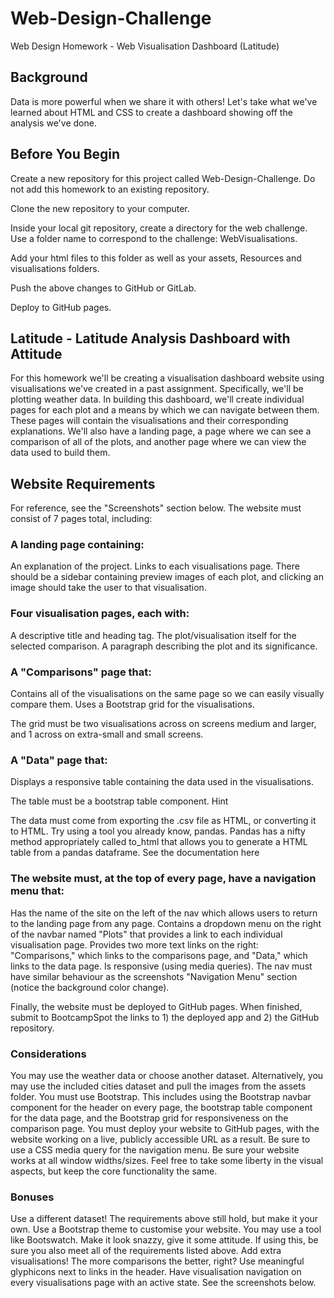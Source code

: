 # Web-Design-Challenge
Web Design Homework - Web Visualisation Dashboard (Latitude)

## Background
Data is more powerful when we share it with others! Let's take what we've learned about HTML and CSS to create a dashboard showing off the analysis we've done.


## Before You Begin


Create a new repository for this project called Web-Design-Challenge. Do not add this homework to an existing repository.


Clone the new repository to your computer.


Inside your local git repository, create a directory for the web challenge. Use a folder name to correspond to the challenge: WebVisualisations.


Add your html files to this folder as well as your assets, Resources and visualisations folders.


Push the above changes to GitHub or GitLab.


Deploy to GitHub pages.



## Latitude - Latitude Analysis Dashboard with Attitude
For this homework we'll be creating a visualisation dashboard website using visualisations we've created in a past assignment. Specifically, we'll be plotting weather data.
In building this dashboard, we'll create individual pages for each plot and a means by which we can navigate between them. These pages will contain the visualisations and their corresponding explanations. We'll also have a landing page, a page where we can see a comparison of all of the plots, and another page where we can view the data used to build them.

## Website Requirements
For reference, see the "Screenshots" section below.
The website must consist of 7 pages total, including:

### A landing page containing:

An explanation of the project.
Links to each visualisations page. There should be a sidebar containing preview images of each plot, and clicking an image should take the user to that visualisation.


### Four visualisation pages, each with:

A descriptive title and heading tag.
The plot/visualisation itself for the selected comparison.
A paragraph describing the plot and its significance.


### A "Comparisons" page that:

Contains all of the visualisations on the same page so we can easily visually compare them.
Uses a Bootstrap grid for the visualisations.

The grid must be two visualisations across on screens medium and larger, and 1 across on extra-small and small screens.




### A "Data" page that:

Displays a responsive table containing the data used in the visualisations.

The table must be a bootstrap table component. Hint

The data must come from exporting the .csv file as HTML, or converting it to HTML. Try using a tool you already know, pandas. Pandas has a nifty method appropriately called to_html that allows you to generate a HTML table from a pandas dataframe. See the documentation here






### The website must, at the top of every page, have a navigation menu that:

Has the name of the site on the left of the nav which allows users to return to the landing page from any page.
Contains a dropdown menu on the right of the navbar named "Plots" that provides a link to each individual visualisation page.
Provides two more text links on the right: "Comparisons," which links to the comparisons page, and "Data," which links to the data page.
Is responsive (using media queries). The nav must have similar behaviour as the screenshots "Navigation Menu" section (notice the background color change).

Finally, the website must be deployed to GitHub pages.
When finished, submit to BootcampSpot the links to 1) the deployed app and 2) the GitHub repository.

### Considerations

You may use the weather data or choose another dataset. Alternatively, you may use the included cities dataset and pull the images from the assets folder.
You must use Bootstrap. This includes using the Bootstrap navbar component for the header on every page, the bootstrap table component for the data page, and the Bootstrap grid for responsiveness on the comparison page.
You must deploy your website to GitHub pages, with the website working on a live, publicly accessible URL as a result.
Be sure to use a CSS media query for the navigation menu.
Be sure your website works at all window widths/sizes.
Feel free to take some liberty in the visual aspects, but keep the core functionality the same.


### Bonuses

Use a different dataset! The requirements above still hold, but make it your own.
Use a Bootstrap theme to customise your website. You may use a tool like Bootswatch. Make it look snazzy, give it some attitude. If using this, be sure you also meet all of the requirements listed above.
Add extra visualisations! The more comparisons the better, right?
Use meaningful glyphicons next to links in the header.
Have visualisation navigation on every visualisations page with an active state. See the screenshots below.
